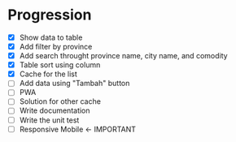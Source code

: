 # Progression

- [x] Show data to table
- [x] Add filter by province
- [x] Add search throught province name, city name, and comodity
- [x] Table sort using column
- [x] Cache for the list
- [ ] Add data using "Tambah" button
- [ ] PWA
- [ ] Solution for other cache
- [ ] Write documentation
- [ ] Write the unit test
- [ ] Responsive Mobile <- IMPORTANT